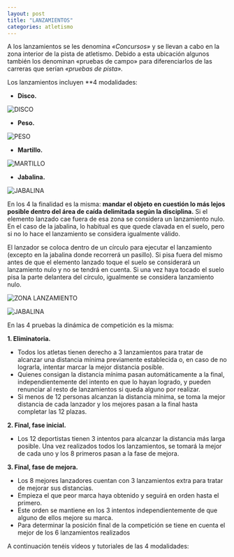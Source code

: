 ```yaml
---
layout: post
title: "LANZAMIENTOS"
categories: atletismo
---
```


A los lanzamientos se les denomina *«Concursos»* y se llevan a cabo en la zona interior de la pista de atletismo. Debido a esta ubicación algunos también los denominan «pruebas de campo» para diferenciarlos de las carreras que serían *«pruebas de pista».*

Los lanzamientos incluyen **4 modalidades: 
* **Disco.** 

![DISCO](https://danieledufis.github.io/images_text/atletismo_lanzamiento%20de%20disco.jpg)

* **Peso.** 

![PESO](https://danieledufis.github.io/images_text/atletismo_lanzamiento%20peso.jpg)

* **Martillo.**

![MARTILLO](https://danieledufis.github.io/images_text/atletismo_lanzamiento%20martillo.jpg)

* **Jabalina.** 

![JABALINA](https://danieledufis.github.io/images_text/atletismo_lanzamiento%20jabalina.jpg)

En los 4 la finalidad es la misma: **mandar el objeto en cuestión lo más lejos posible dentro del área de caída delimitada según la disciplina.** Si el elemento lanzado cae fuera de esa zona se considera un lanzamiento nulo. En el caso de la jabalina, lo habitual es que quede clavada en el suelo, pero si no lo hace el lanzamiento se considera igualmente válido.

El lanzador se coloca dentro de un círculo para ejecutar el lanzamiento (excepto en la jabalina donde recorrerá un pasillo). Si pisa fuera del mismo antes de que el elemento lanzado toque el suelo se considerará un lanzamiento nulo y no se tendrá en cuenta. Si una vez haya tocado el suelo pisa la parte delantera del círculo, igualmente se considera lanzamiento nulo.

![ZONA LANZAMIENTO](https://danieledufis.github.io/images_text/atletismo_zona%20de%20lanzamiento.png)

![JABALINA](https://danieledufis.github.io/images_text/atletismo_zona%20de%20lanzamiento%20jabalina.jpg)

En las 4 pruebas la dinámica de competición es la misma:

**1. Eliminatoria.** 
  * Todos los atletas tienen derecho a 3 lanzamientos para tratar de alcanzar una distancia mínima previamente establecida o, en caso de no lograrla, intentar marcar la mejor       distancia posible.
  * Quienes consigan la distancia mínima pasan automáticamente a la final, independientemente del intento en que lo hayan logrado, y pueden renunciar al resto de lanzamientos si     queda alguno por realizar.
  * Si menos de 12 personas alcanzan la distancia mínima, se toma la mejor distancia de cada lanzador y los mejores pasan a la final hasta completar las 12 plazas.

**2. Final, fase inicial.** 
  * Los 12 deportistas tienen 3 intentos para alcanzar la distancia más larga posible. Una vez realizados todos los lanzamientos, se tomará la mejor de cada uno y los 8 primeros     pasan a la fase de mejora.

**3. Final, fase de mejora.** 
  * Los 8 mejores lanzadores cuentan con 3 lanzamientos extra para tratar de mejorar sus distancias. 
  * Empieza el que peor marca haya obtenido y seguirá en orden hasta el primero. 
  * Este orden se mantiene en los 3 intentos independientemente de que alguno de ellos mejore su marca. 
  * Para determinar la posición final de la competición se tiene en cuenta el mejor de los 6 lanzamientos realizados

A continuación tenéis vídeos y tutoriales de las 4 modalidades:
